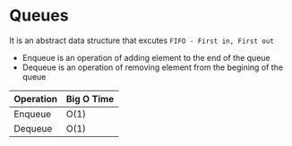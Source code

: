 #  Queues
It is an abstract data structure that excutes `FIFO - First in, First out`
- Enqueue is an operation of adding element to the end of the queue
- Dequeue is an operation of removing element from the begining of the queue

| Operation | Big O Time |
|:-- | :--| 
| Enqueue | O(1) |
| Dequeue | O(1) |
